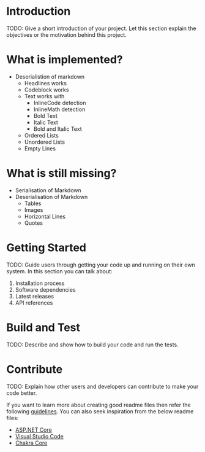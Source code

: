 # Introduction 
TODO: Give a short introduction of your project. Let this section explain the objectives or the motivation behind this project. 

# What is implemented?

- Deserialistion of markdown
  - Headlines works
  - Codeblock works
  - Text works with
    - InlineCode detection
    - InlineMath detection
    - Bold Text
    - Italic Text
    - Bold and Italic Text
  - Ordered Lists
  - Unordered Lists
  - Empty Lines

# What is still missing?
- Serialisation of Markdown
- Deserialisation of Markdown
  - Tables
  - Images
  - Horizontal Lines
  - Quotes

# Getting Started
TODO: Guide users through getting your code up and running on their own system. In this section you can talk about:
1.	Installation process
2.	Software dependencies
3.	Latest releases
4.	API references

# Build and Test
TODO: Describe and show how to build your code and run the tests. 

# Contribute
TODO: Explain how other users and developers can contribute to make your code better. 

If you want to learn more about creating good readme files then refer the following [guidelines](https://docs.microsoft.com/en-us/azure/devops/repos/git/create-a-readme?view=azure-devops). You can also seek inspiration from the below readme files:
- [ASP.NET Core](https://github.com/aspnet/Home)
- [Visual Studio Code](https://github.com/Microsoft/vscode)
- [Chakra Core](https://github.com/Microsoft/ChakraCore)